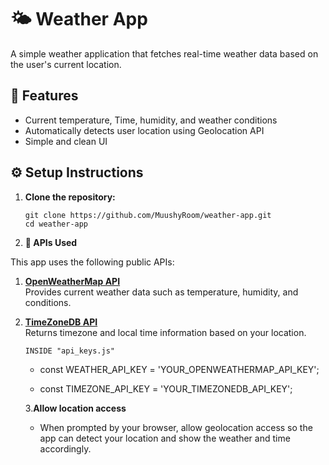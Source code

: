 # 🌤️ Weather App

A simple weather application that fetches real-time weather data based on the user's current location.

## 🚀 Features

- Current temperature, Time, humidity, and weather conditions
- Automatically detects user location using Geolocation API
- Simple and clean UI

## ⚙️ Setup Instructions

1. **Clone the repository:**


   ```
   git clone https://github.com/MuushyRoom/weather-app.git
   cd weather-app
   ```

2. **🔌 APIs Used**
   
This app uses the following public APIs:

1. **[OpenWeatherMap API](https://openweathermap.org/)**  
   Provides current weather data such as temperature, humidity, and conditions.

2. **[TimeZoneDB API](https://timezonedb.com/)**  
   Returns timezone and local time information based on your location.

    ```INSIDE "api_keys.js"```
   - const WEATHER_API_KEY = 'YOUR_OPENWEATHERMAP_API_KEY';
     
   - const TIMEZONE_API_KEY = 'YOUR_TIMEZONEDB_API_KEY';

   3.**Allow location access**

   - When prompted by your browser, allow geolocation access so the app can detect your location and show the weather and time accordingly.
